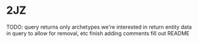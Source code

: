 # 2JZ

TODO:
query returns only archetypes we're interested in
return entity data in query to allow for removal, etc
finish adding comments
fill out README
